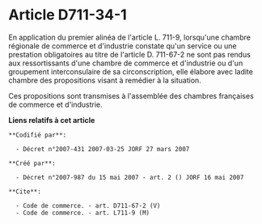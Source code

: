 # Article D711-34-1

En application du premier alinéa de l'article L. 711-9, lorsqu'une chambre régionale de commerce et d'industrie constate
qu'un service ou une prestation obligatoires au titre de l'article D. 711-67-2 ne sont pas rendus aux ressortissants d'une
chambre de commerce et d'industrie ou d'un groupement interconsulaire de sa circonscription, elle élabore avec ladite chambre
des propositions visant à remédier à la situation.

Ces propositions sont transmises à l'assemblée des chambres françaises de commerce et d'industrie.

**Liens relatifs à cet article**

	**Codifié par**:

	  - Décret n°2007-431 2007-03-25 JORF 27 mars 2007

	**Créé par**:

	  - Décret n°2007-987 du 15 mai 2007 - art. 2 () JORF 16 mai 2007

	**Cite**:

	  - Code de commerce. - art. D711-67-2 (V)
	  - Code de commerce. - art. L711-9 (M)
